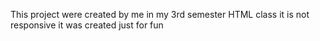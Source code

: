 This project were created by me in my 3rd semester
HTML class 
it is not responsive 
it was created just for fun 

